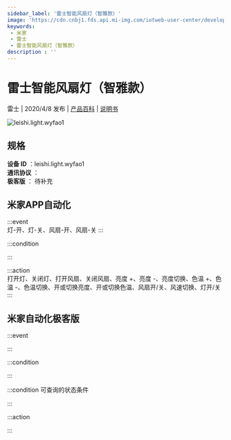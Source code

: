 ```yaml
---
sidebar_label: '雷士智能风扇灯（智雅款）'
image: 'https://cdn.cnbj1.fds.api.mi-img.com/iotweb-user-center/developer_1679047724199zGTwSJJ8.png?GalaxyAccessKeyId=AKVGLQWBOVIRQ3XLEW&Expires=9223372036854775807&Signature=zod1FQLNP1oyVUz+r5GGaa6UIgw='
keywords: 
 - 米家
 - 雷士
 - 雷士智能风扇灯（智雅款）
description : ''
---
```

# 雷士智能风扇灯（智雅款）

雷士 | 2020/4/8 发布 | [产品百科](https://home.mi.com/webapp/content/baike/product/index.html?model=leishi.light.wyfao1/) | [说明书](https://home.mi.com/views/introduction.html?model=leishi.light.wyfao1&region=cn)

![leishi.light.wyfao1](https://cdn.cnbj1.fds.api.mi-img.com/iotweb-user-center/developer_1679047724199zGTwSJJ8.png?GalaxyAccessKeyId=AKVGLQWBOVIRQ3XLEW&Expires=9223372036854775807&Signature=zod1FQLNP1oyVUz+r5GGaa6UIgw=)

## 规格  
> 
**设备 ID** ：leishi.light.wyfao1  
**通讯协议** ：  
**极客版**  ： 待补充 


## 米家APP自动化  

:::event  
灯-开、灯-关、风扇-开、风扇-关
:::

:::condition  

:::

:::action   
打开灯、关闭灯、打开风扇、关闭风扇、亮度 +、亮度 -、亮度切换、色温 +、色温 -、色温切换、开或切换亮度、开或切换色温、风扇开/关、风速切换、灯开/关
:::

## 米家自动化极客版  

:::event  

:::

:::condition  

:::

:::condition 可查询的状态条件  

:::

:::action  

:::

        
